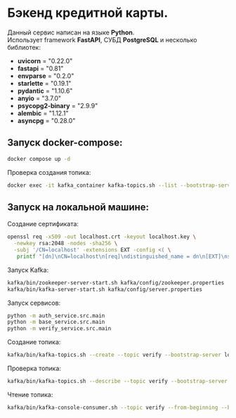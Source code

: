# Бэкенд кредитной карты.

Данный сервис написан на языке **Python**.  
Использует framework **FastAPI**, СУБД **PostgreSQL** и несколько библиотек:

- **uvicorn** = "0.22.0"
- **fastapi** = "0.81"
- **envparse** = "0.2.0"
- **starlette** = "0.19.1"
- **pydantic** = "1.10.6"
- **anyio** = "3.7.0"
- **psycopg2-binary** = "2.9.9"
- **alembic** = "1.12.1"
- **asyncpg** = "0.28.0"

## Запуск docker-compose:

```sh
docker compose up -d
```

Проверка создания топика:

```sh
docker exec -it kafka_container kafka-topics.sh --list --bootstrap-server kafka:24328
```

## Запуск на локальной машине:

Создание сертификата:

```sh
openssl req -x509 -out localhost.crt -keyout localhost.key \
  -newkey rsa:2048 -nodes -sha256 \
  -subj '/CN=localhost' -extensions EXT -config <( \
   printf "[dn]\nCN=localhost\n[req]\ndistinguished_name = dn\n[EXT]\nsubjectAltName=DNS:localhost\nkeyUsage=digitalSignature\nextendedKeyUsage=serverAuth")
```

Запуск Kafka:

```sh
kafka/bin/zookeeper-server-start.sh kafka/config/zookeeper.properties
kafka/bin/kafka-server-start.sh kafka/config/server.properties
```

Запуск сервисов:

```sh
python -m auth_service.src.main
python -m base_service.src.main
python -m verify_service.src.main
```

Создание топика:

```sh
kafka/bin/kafka-topics.sh --create --topic verify --bootstrap-server localhost:24328
```

Проверка топика:

```sh
kafka/bin/kafka-topics.sh --describe --topic verify --bootstrap-server localhost:24328
```

Чтение топика:

```sh
kafka/bin/kafka-console-consumer.sh --topic verify --from-beginning --bootstrap-server localhost:24328
```
